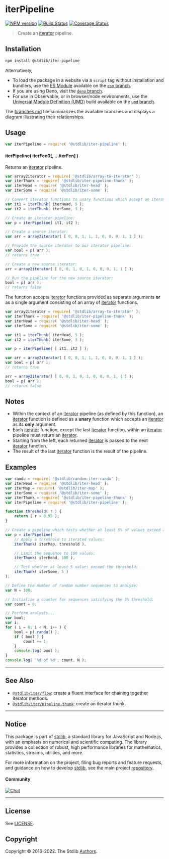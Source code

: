 <!--

@license Apache-2.0

Copyright (c) 2019 The Stdlib Authors.

Licensed under the Apache License, Version 2.0 (the "License");
you may not use this file except in compliance with the License.
You may obtain a copy of the License at

   http://www.apache.org/licenses/LICENSE-2.0

Unless required by applicable law or agreed to in writing, software
distributed under the License is distributed on an "AS IS" BASIS,
WITHOUT WARRANTIES OR CONDITIONS OF ANY KIND, either express or implied.
See the License for the specific language governing permissions and
limitations under the License.

-->

# iterPipeline

[![NPM version][npm-image]][npm-url] [![Build Status][test-image]][test-url] [![Coverage Status][coverage-image]][coverage-url] <!-- [![dependencies][dependencies-image]][dependencies-url] -->

> Create an [iterator][mdn-iterator-protocol] pipeline.

<!-- Section to include introductory text. Make sure to keep an empty line after the intro `section` element and another before the `/section` close. -->

<section class="intro">

</section>

<!-- /.intro -->

<!-- Package usage documentation. -->

<section class="installation">

## Installation

```bash
npm install @stdlib/iter-pipeline
```

Alternatively,

-   To load the package in a website via a `script` tag without installation and bundlers, use the [ES Module][es-module] available on the [`esm` branch][esm-url].
-   If you are using Deno, visit the [`deno` branch][deno-url].
-   For use in Observable, or in browser/node environments, use the [Universal Module Definition (UMD)][umd] build available on the [`umd` branch][umd-url].

The [branches.md][branches-url] file summarizes the available branches and displays a diagram illustrating their relationships.

</section>

<section class="usage">

## Usage

```javascript
var iterPipeline = require( '@stdlib/iter-pipeline' );
```

#### iterPipeline( iterFcn0\[, ...iterFcn] )

Returns an [iterator][mdn-iterator-protocol] pipeline.

```javascript
var array2iterator = require( '@stdlib/array-to-iterator' );
var iterThunk = require( '@stdlib/iter-pipeline-thunk' );
var iterHead = require( '@stdlib/iter-head' );
var iterSome = require( '@stdlib/iter-some' );

// Convert iterator functions to unary functions which accept an iterator:
var it1 = iterThunk( iterHead, 5 );
var it2 = iterThunk( iterSome, 3 );

// Create an iterator pipeline:
var p = iterPipeline( it1, it2 );

// Create a source iterator:
var arr = array2iterator( [ 0, 0, 1, 1, 1, 0, 0, 0, 1, 1 ] );

// Provide the source iterator to our iterator pipeline:
var bool = p( arr );
// returns true

// Create a new source iterator:
arr = array2iterator( [ 0, 0, 1, 0, 1, 0, 0, 0, 1, 1 ] );

// Run the pipeline for the new source iterator:
bool = p( arr );
// returns false
```

The function accepts [iterator][mdn-iterator-protocol] functions provided as separate arguments **or** as a single argument consisting of an array of [iterator][mdn-iterator-protocol] functions.

```javascript
var array2iterator = require( '@stdlib/array-to-iterator' );
var iterThunk = require( '@stdlib/iter-pipeline-thunk' );
var iterHead = require( '@stdlib/iter-head' );
var iterSome = require( '@stdlib/iter-some' );

var it1 = iterThunk( iterHead, 5 );
var it2 = iterThunk( iterSome, 3 );

var p = iterPipeline( [ it1, it2 ] );

var arr = array2iterator( [ 0, 0, 1, 1, 1, 0, 0, 0, 1, 1 ] );
var bool = p( arr );
// returns true

arr = array2iterator( [ 0, 0, 1, 0, 1, 0, 0, 0, 1, 1 ] );
bool = p( arr );
// returns false
```

</section>

<!-- /.usage -->

<!-- Package usage notes. Make sure to keep an empty line after the `section` element and another before the `/section` close. -->

<section class="notes">

## Notes

-   Within the context of an [iterator][mdn-iterator-protocol] pipeline (as defined by this function), an [iterator][mdn-iterator-protocol] function is defined as a **unary** function which accepts an [iterator][mdn-iterator-protocol] as its **only** argument.
-   Each [iterator][mdn-iterator-protocol] function, except the last [iterator][mdn-iterator-protocol] function, within an [iterator][mdn-iterator-protocol] pipeline must return an [iterator][mdn-iterator-protocol].
-   Starting from the left, each returned [iterator][mdn-iterator-protocol] is passed to the next [iterator][mdn-iterator-protocol] function.
-   The result of the last [iterator][mdn-iterator-protocol] function is the result of the pipeline.

</section>

<!-- /.notes -->

<!-- Package usage examples. -->

<section class="examples">

## Examples

<!-- eslint-disable function-paren-newline -->

<!-- eslint no-undef: "error" -->

```javascript
var randu = require( '@stdlib/random-iter-randu' );
var iterHead = require( '@stdlib/iter-head' );
var iterMap = require( '@stdlib/iter-map' );
var iterSome = require( '@stdlib/iter-some' );
var iterThunk = require( '@stdlib/iter-pipeline-thunk' );
var iterPipeline = require( '@stdlib/iter-pipeline' );

function threshold( r ) {
    return ( r > 0.95 );
}

// Create a pipeline which tests whether at least 5% of values exceed a threshold:
var p = iterPipeline(
    // Apply a threshold to iterated values:
    iterThunk( iterMap, threshold ),

    // Limit the sequence to 100 values:
    iterThunk( iterHead, 100 ),

    // Test whether at least 5 values exceed the threshold:
    iterThunk( iterSome, 5 )
);

// Define the number of random number sequences to analyze:
var N = 100;

// Initialize a counter for sequences satisfying the 5% threshold:
var count = 0;

// Perform analysis...
var bool;
var i;
for ( i = 0; i < N; i++ ) {
    bool = p( randu() );
    if ( bool ) {
        count += 1;
    }
    console.log( bool );
}
console.log( '%d of %d', count, N );
```

</section>

<!-- /.examples -->

<!-- Section to include cited references. If references are included, add a horizontal rule *before* the section. Make sure to keep an empty line after the `section` element and another before the `/section` close. -->

<section class="references">

</section>

<!-- /.references -->

<!-- Section for related `stdlib` packages. Do not manually edit this section, as it is automatically populated. -->

<section class="related">

* * *

## See Also

-   <span class="package-name">[`@stdlib/iter/flow`][@stdlib/iter/flow]</span><span class="delimiter">: </span><span class="description">create a fluent interface for chaining together iterator methods.</span>
-   <span class="package-name">[`@stdlib/iter/pipeline-thunk`][@stdlib/iter/pipeline-thunk]</span><span class="delimiter">: </span><span class="description">create an iterator thunk.</span>

</section>

<!-- /.related -->

<!-- Section for all links. Make sure to keep an empty line after the `section` element and another before the `/section` close. -->


<section class="main-repo" >

* * *

## Notice

This package is part of [stdlib][stdlib], a standard library for JavaScript and Node.js, with an emphasis on numerical and scientific computing. The library provides a collection of robust, high performance libraries for mathematics, statistics, streams, utilities, and more.

For more information on the project, filing bug reports and feature requests, and guidance on how to develop [stdlib][stdlib], see the main project [repository][stdlib].

#### Community

[![Chat][chat-image]][chat-url]

---

## License

See [LICENSE][stdlib-license].


## Copyright

Copyright &copy; 2016-2022. The Stdlib [Authors][stdlib-authors].

</section>

<!-- /.stdlib -->

<!-- Section for all links. Make sure to keep an empty line after the `section` element and another before the `/section` close. -->

<section class="links">

[npm-image]: http://img.shields.io/npm/v/@stdlib/iter-pipeline.svg
[npm-url]: https://npmjs.org/package/@stdlib/iter-pipeline

[test-image]: https://github.com/stdlib-js/iter-pipeline/actions/workflows/test.yml/badge.svg?branch=main
[test-url]: https://github.com/stdlib-js/iter-pipeline/actions/workflows/test.yml?query=branch:main

[coverage-image]: https://img.shields.io/codecov/c/github/stdlib-js/iter-pipeline/main.svg
[coverage-url]: https://codecov.io/github/stdlib-js/iter-pipeline?branch=main

<!--

[dependencies-image]: https://img.shields.io/david/stdlib-js/iter-pipeline.svg
[dependencies-url]: https://david-dm.org/stdlib-js/iter-pipeline/main

-->

[chat-image]: https://img.shields.io/gitter/room/stdlib-js/stdlib.svg
[chat-url]: https://gitter.im/stdlib-js/stdlib/

[stdlib]: https://github.com/stdlib-js/stdlib

[stdlib-authors]: https://github.com/stdlib-js/stdlib/graphs/contributors

[umd]: https://github.com/umdjs/umd
[es-module]: https://developer.mozilla.org/en-US/docs/Web/JavaScript/Guide/Modules

[deno-url]: https://github.com/stdlib-js/iter-pipeline/tree/deno
[umd-url]: https://github.com/stdlib-js/iter-pipeline/tree/umd
[esm-url]: https://github.com/stdlib-js/iter-pipeline/tree/esm
[branches-url]: https://github.com/stdlib-js/iter-pipeline/blob/main/branches.md

[stdlib-license]: https://raw.githubusercontent.com/stdlib-js/iter-pipeline/main/LICENSE

[mdn-iterator-protocol]: https://developer.mozilla.org/en-US/docs/Web/JavaScript/Reference/Iteration_protocols#The_iterator_protocol

<!-- <related-links> -->

[@stdlib/iter/flow]: https://github.com/stdlib-js/iter-flow

[@stdlib/iter/pipeline-thunk]: https://github.com/stdlib-js/iter-pipeline-thunk

<!-- </related-links> -->

</section>

<!-- /.links -->
